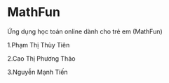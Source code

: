 # MathFun
Ứng dụng học toán online dành cho trẻ em (MathFun) 

1.Phạm Thị Thùy Tiên

2.Cao Thị Phương Thảo

3.Nguyễn Mạnh Tiến
